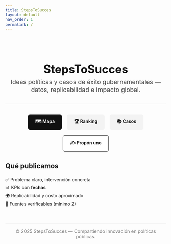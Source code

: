 ```yaml
---
title: StepsToSucces
layout: default
nav_order: 1
permalink: /
---
```


<div style="text-align:center; padding:2rem 1rem; border-bottom:1px solid #eee;">
  <h1 style="font-size:2.2rem; margin-bottom:.5rem; color:#111;">StepsToSucces</h1>
  <p style="font-size:1.2rem; color:#444; max-width:650px; margin:0 auto;">
    Ideas políticas y casos de éxito gubernamentales — datos, replicabilidad e impacto global.
  </p>
</div>

<div style="display:flex; justify-content:center; gap:1rem; margin:2rem 0; flex-wrap:wrap">
  <a href="/map/" class="btn btn-primary">🗺️ Mapa</a>
  <a href="/ranking/" class="btn btn-secondary">🏆 Ranking</a>
  <a href="/cases/" class="btn btn-secondary">📚 Casos</a>
  <a href="https://github.com/EmilioT2003/stepstosucces/issues/new" class="btn btn-outline">✍️ Propón uno</a>
</div>

<style>
.btn {
  padding:.8rem 1.4rem; 
  border-radius:6px; 
  text-decoration:none; 
  font-weight:600;
}
.btn-primary { background:#111; color:#fff; }
.btn-secondary { background:#f3f3f3; color:#111; }
.btn-outline { border:1px solid #111; color:#111; background:white; }
.btn:hover { opacity:.85; }
</style>

<div style="max-width:700px; margin:2rem auto;">
  <h2>Qué publicamos</h2>
  <ul style="list-style:none; padding:0; line-height:1.8;">
    <li>✅ Problema claro, intervención concreta</li>
    <li>📊 KPIs con <strong>fechas</strong></li>
    <li>🌍 Replicabilidad y costo aproximado</li>
    <li>🔎 Fuentes verificables (mínimo 2)</li>
  </ul>
</div>

<footer style="margin-top:3rem; padding:1rem; text-align:center; color:#777; font-size:.9rem; border-top:1px solid #eee;">
  © 2025 StepsToSucces — Compartiendo innovación en políticas públicas.
</footer>
